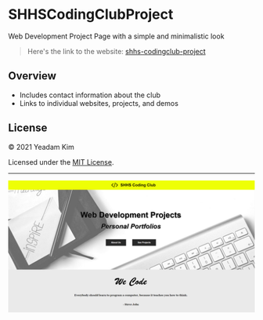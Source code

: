 # SHHSCodingClubProject

Web Development Project Page with a simple and minimalistic look

> Here's the link to the website: <a href="https://yeadamk.github.io/shhs-codingclub-project/" target="_blank">shhs-codingclub-project</a>

## Overview

* Includes contact information about the club
* Links to individual websites, projects, and demos

## License

© 2021 Yeadam Kim

Licensed under the [MIT License](LICENSE).

---

![screenshot](/images/screenshot.png)
